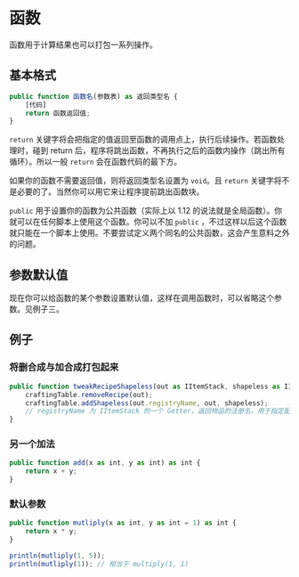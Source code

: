 # 函数

函数用于计算结果也可以打包一系列操作。

## 基本格式

```javascript
public function 函数名(参数表) as 返回类型名 {
    [代码]
    return 函数返回值;
}
```

`return` 关键字将会把指定的值返回至函数的调用点上，执行后续操作。若函数处理时，碰到 return 后，程序将跳出函数，不再执行之后的函数内操作（跳出所有循环）。所以一般 `return` 会在函数代码的最下方。

如果你的函数不需要返回值，则将返回类型名设置为 `void`。且 `return` 关键字将不是必要的了。当然你可以用它来让程序提前跳出函数块。

`public` 用于设置你的函数为公共函数（实际上以 1.12 的说法就是全局函数）。你就可以在任何脚本上使用这个函数。你可以不加 `public` ，不过这样以后这个函数就只能在一个脚本上使用。不要尝试定义两个同名的公共函数，这会产生意料之外的问题。

## 参数默认值

现在你可以给函数的某个参数设置默认值，这样在调用函数时，可以省略这个参数。见例子三。

## 例子

### 将删合成与加合成打包起来

```javascript
public function tweakRecipeShapeless(out as IItemStack, shapeless as IIngredient[]) as void {
    craftingTable.removeRecipe(out);
    craftingTable.addShapeless(out.registryName, out, shapeless); 
    // registryName 为 IItemStack 的一个 Getter，返回物品的注册名，用于指定配方名
}
```

### 另一个加法

```javascript
public function add(x as int, y as int) as int {
    return x + y;
}
```

### 默认参数

```javascript
public function mutliply(x as int, y as int = 1) as int {
    return x * y;
}

println(mutliply(1, 5));
println(mutliply(1)); // 相当于 multiply(1, 1)
```

